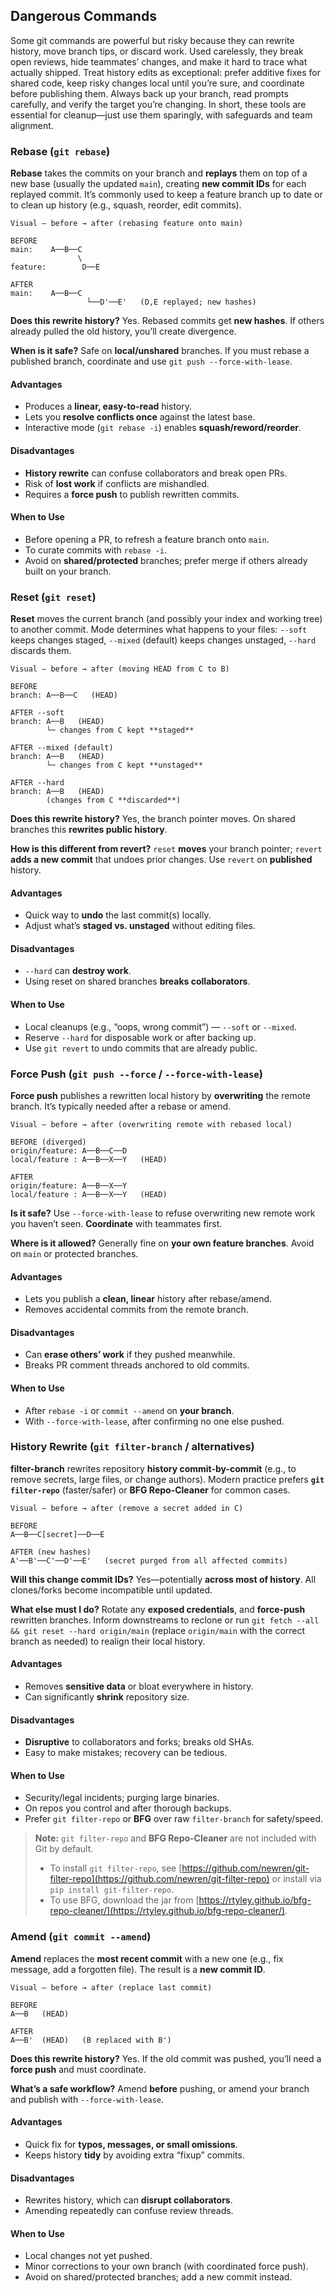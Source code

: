 ## Dangerous Commands

Some git commands are powerful but risky because they can rewrite history, move branch tips, or discard work. Used carelessly, they break open reviews, hide teammates’ changes, and make it hard to trace what actually shipped. Treat history edits as exceptional: prefer additive fixes for shared code, keep risky changes local until you’re sure, and coordinate before publishing them. Always back up your branch, read prompts carefully, and verify the target you’re changing. In short, these tools are essential for cleanup—just use them sparingly, with safeguards and team alignment.

### Rebase (`git rebase`)

**Rebase** takes the commits on your branch and **replays** them on top of a new base (usually the updated `main`), creating **new commit IDs** for each replayed commit. It’s commonly used to keep a feature branch up to date or to clean up history (e.g., squash, reorder, edit commits).

```
Visual — before → after (rebasing feature onto main)

BEFORE
main:    A──B──C
               \
feature:        D──E

AFTER
main:    A──B──C
                 └──D'──E'   (D,E replayed; new hashes)
```

**Does this rewrite history?**
Yes. Rebased commits get **new hashes**. If others already pulled the old history, you’ll create divergence.

**When is it safe?**
Safe on **local/unshared** branches. If you must rebase a published branch, coordinate and use `git push --force-with-lease`.

#### Advantages

* Produces a **linear, easy-to-read** history.
* Lets you **resolve conflicts once** against the latest base.
* Interactive mode (`git rebase -i`) enables **squash/reword/reorder**.

#### Disadvantages

* **History rewrite** can confuse collaborators and break open PRs.
* Risk of **lost work** if conflicts are mishandled.
* Requires a **force push** to publish rewritten commits.

#### When to Use

* Before opening a PR, to refresh a feature branch onto `main`.
* To curate commits with `rebase -i`.
* Avoid on **shared/protected** branches; prefer merge if others already built on your branch.

### Reset (`git reset`)

**Reset** moves the current branch (and possibly your index and working tree) to another commit. Mode determines what happens to your files: `--soft` keeps changes staged, `--mixed` (default) keeps changes unstaged, `--hard` discards them.

```
Visual — before → after (moving HEAD from C to B)

BEFORE
branch: A──B──C   (HEAD)

AFTER --soft
branch: A──B   (HEAD)
        └─ changes from C kept **staged**

AFTER --mixed (default)
branch: A──B   (HEAD)
        └─ changes from C kept **unstaged**

AFTER --hard
branch: A──B   (HEAD)
        (changes from C **discarded**)
```

**Does this rewrite history?**
Yes, the branch pointer moves. On shared branches this **rewrites public history**.

**How is this different from revert?**
`reset` **moves** your branch pointer; `revert` **adds a new commit** that undoes prior changes. Use `revert` on **published** history.

#### Advantages

* Quick way to **undo** the last commit(s) locally.
* Adjust what’s **staged vs. unstaged** without editing files.

#### Disadvantages

* `--hard` can **destroy work**.
* Using reset on shared branches **breaks collaborators**.

#### When to Use

* Local cleanups (e.g., “oops, wrong commit”) — `--soft` or `--mixed`.
* Reserve `--hard` for disposable work or after backing up.
* Use `git revert` to undo commits that are already public.

### Force Push (`git push --force` / `--force-with-lease`)

**Force push** publishes a rewritten local history by **overwriting** the remote branch. It’s typically needed after a rebase or amend.

```
Visual — before → after (overwriting remote with rebased local)

BEFORE (diverged)
origin/feature: A──B──C──D
local/feature : A──B──X──Y   (HEAD)

AFTER
origin/feature: A──B──X──Y
local/feature : A──B──X──Y   (HEAD)
```

**Is it safe?**
Use `--force-with-lease` to refuse overwriting new remote work you haven’t seen. **Coordinate** with teammates first.

**Where is it allowed?**
Generally fine on **your own feature branches**. Avoid on `main` or protected branches.

#### Advantages

* Lets you publish a **clean, linear** history after rebase/amend.
* Removes accidental commits from the remote branch.

#### Disadvantages

* Can **erase others’ work** if they pushed meanwhile.
* Breaks PR comment threads anchored to old commits.

#### When to Use

* After `rebase -i` or `commit --amend` on **your branch**.
* With `--force-with-lease`, after confirming no one else pushed.

### History Rewrite (`git filter-branch` / alternatives)

**filter-branch** rewrites repository **history commit-by-commit** (e.g., to remove secrets, large files, or change authors). Modern practice prefers **`git filter-repo`** (faster/safer) or **BFG Repo-Cleaner** for common cases.

```
Visual — before → after (remove a secret added in C)

BEFORE
A──B──C[secret]──D──E

AFTER (new hashes)
A'──B'──C'──D'──E'   (secret purged from all affected commits)
```

**Will this change commit IDs?**
Yes—potentially **across most of history**. All clones/forks become incompatible until updated.

**What else must I do?**
Rotate any **exposed credentials**, and **force-push** rewritten branches. Inform downstreams to reclone or run `git fetch --all && git reset --hard origin/main` (replace `origin/main` with the correct branch as needed) to realign their local history.

#### Advantages

* Removes **sensitive data** or bloat everywhere in history.
* Can significantly **shrink** repository size.

#### Disadvantages

* **Disruptive** to collaborators and forks; breaks old SHAs.
* Easy to make mistakes; recovery can be tedious.

#### When to Use

* Security/legal incidents; purging large binaries.
* On repos you control and after thorough backups.
* Prefer `git filter-repo` or **BFG** over raw `filter-branch` for safety/speed.

> **Note:** `git filter-repo` and **BFG Repo-Cleaner** are not included with Git by default.  
> - To install `git filter-repo`, see [https://github.com/newren/git-filter-repo](https://github.com/newren/git-filter-repo) or install via `pip install git-filter-repo`.  
> - To use BFG, download the jar from [https://rtyley.github.io/bfg-repo-cleaner/](https://rtyley.github.io/bfg-repo-cleaner/).
### Amend (`git commit --amend`)

**Amend** replaces the **most recent commit** with a new one (e.g., fix message, add a forgotten file). The result is a **new commit ID**.

```
Visual — before → after (replace last commit)

BEFORE
A──B   (HEAD)

AFTER
A──B'  (HEAD)   (B replaced with B')
```

**Does this rewrite history?**
Yes. If the old commit was pushed, you’ll need a **force push** and must coordinate.

**What’s a safe workflow?**
Amend **before** pushing, or amend your branch and publish with `--force-with-lease`.

#### Advantages

* Quick fix for **typos, messages, or small omissions**.
* Keeps history **tidy** by avoiding extra “fixup” commits.

#### Disadvantages

* Rewrites history, which can **disrupt collaborators**.
* Amending repeatedly can confuse review threads.

#### When to Use

* Local changes not yet pushed.
* Minor corrections to your own branch (with coordinated force push).
* Avoid on shared/protected branches; add a new commit instead.
